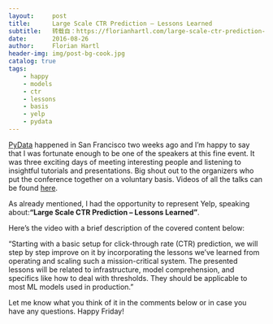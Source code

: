 ```yaml
---
layout:     post
title:      Large Scale CTR Prediction – Lessons Learned
subtitle:   转载自：https://florianhartl.com/large-scale-ctr-prediction-lessons-learned.html
date:       2016-08-26
author:     Florian Hartl
header-img: img/post-bg-cook.jpg
catalog: true
tags:
    - happy
    - models
    - ctr
    - lessons
    - basis
    - yelp
    - pydata
---
```


[PyData](http://pydata.org/sfo2016) happened in San Francisco two weeks ago and I’m happy to say that I was fortunate enough to be one of the speakers at this fine event. It was three exciting days of meeting interesting people and listening to insightful tutorials and presentations. Big shout out to the organizers who put the conference together on a voluntary basis. Videos of all the talks can be found [here](https://www.youtube.com/playlist?list=PLGVZCDnMOq0q9qZsHfueAJsMiCbtvlvWr).

As already mentioned, I had the opportunity to represent Yelp, speaking about:**“Large Scale CTR Prediction – Lessons Learned”**.

Here’s the video with a brief description of the covered content below:



“Starting with a basic setup for click-through rate (CTR) prediction, we will step by step improve on it by incorporating the lessons we’ve learned from operating and scaling such a mission-critical system. The presented lessons will be related to infrastructure, model comprehension, and specifics like how to deal with thresholds. They should be applicable to most ML models used in production.”

Let me know what you think of it in the comments below or in case you have any questions. Happy Friday!
